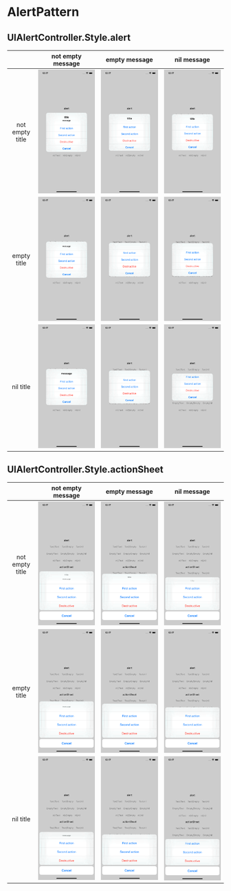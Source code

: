 # AlertPattern

## UIAlertController.Style.alert

| | not empty message | empty message | nil message |
|:-:|:-:|:-:|:-:|
| not empty title |![alertTextText](outputs/alertTextText.png)|![alertTextEmpty](outputs/alertTextEmpty.png)|![alertTextNil](outputs/alertTextNil.png)|
| empty title |![alertEmptyText](outputs/alertEmptyText.png)|![alertEmptyEmpty](outputs/alertEmptyEmpty.png)|![alertEmptyNil](outputs/alertEmptyNil.png)|
| nil title |![alertNilText](outputs/alertNilText.png)|![alertNilEmpty](outputs/alertNilEmpty.png)|![alertNilNil](outputs/alertNilNil.png)|

## UIAlertController.Style.actionSheet

| | not empty message | empty message | nil message |
|:-:|:-:|:-:|:-:|
| not empty title |![actionSheetTextText](outputs/actionSheetTextText.png)|![actionSheetTextEmpty](outputs/actionSheetTextEmpty.png)|![actionSheetTextNil](outputs/actionSheetTextNil.png)|
| empty title |![actionSheetEmptyText](outputs/actionSheetEmptyText.png)|![actionSheetEmptyEmpty](outputs/actionSheetEmptyEmpty.png)|![actionSheetEmptyNil](outputs/actionSheetEmptyNil.png)|
| nil title |![actionSheetNilText](outputs/actionSheetNilText.png)|![actionSheetNilEmpty](outputs/actionSheetNilEmpty.png)|![actionSheetNilNil](outputs/actionSheetNilNil.png)|
